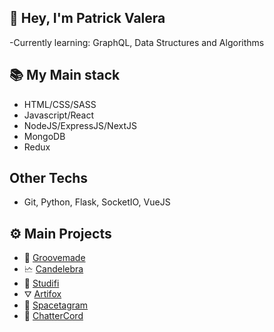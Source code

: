 
## 👋 Hey, I'm Patrick Valera
-Currently learning: GraphQL, Data Structures and Algorithms

## 📚 My Main stack
- HTML/CSS/SASS
- Javascript/React
- NodeJS/ExpressJS/NextJS
- MongoDB
- Redux
## Other Techs
- Git, Python, Flask, SocketIO, VueJS

## ⚙️ Main Projects
- 🍞 [Groovemade](https://groovemade.herokuapp.com/)
- 🗠 [Candelebra](https://candelebra.herokuapp.com/)
- 🎵 [Studifi](https://studifi.vercel.app/)
- ⛛ [Artifox](http://artifoxclone.herokuapp.com/)
- 🔭 [Spacetagram](http://spacetagram-pat.herokuapp.com/)
- 💬 [ChatterCord](https://chattercord.herokuapp.com/)

